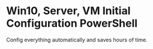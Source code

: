 # Win10, Server, VM Initial Configuration PowerShell
 Config everything automatically and saves hours of time.
